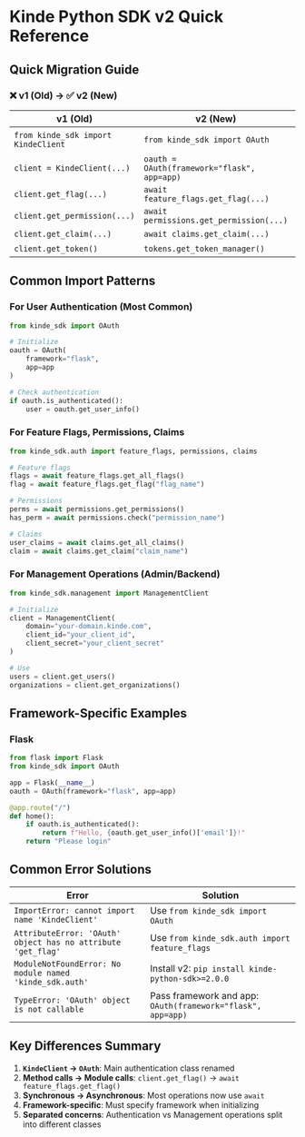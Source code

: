 # Kinde Python SDK v2 Quick Reference

## Quick Migration Guide

### ❌ v1 (Old) → ✅ v2 (New)

| v1 (Old) | v2 (New) | Purpose |
|----------|----------|---------|
| `from kinde_sdk import KindeClient` | `from kinde_sdk import OAuth` | User authentication |
| `client = KindeClient(...)` | `oauth = OAuth(framework="flask", app=app)` | Initialize client |
| `client.get_flag(...)` | `await feature_flags.get_flag(...)` | Feature flags |
| `client.get_permission(...)` | `await permissions.get_permission(...)` | Permissions |
| `client.get_claim(...)` | `await claims.get_claim(...)` | User claims |
| `client.get_token()` | `tokens.get_token_manager()` | Token access |

## Common Import Patterns

### For User Authentication (Most Common)
```python
from kinde_sdk import OAuth

# Initialize
oauth = OAuth(
    framework="flask",
    app=app
)

# Check authentication
if oauth.is_authenticated():
    user = oauth.get_user_info()
```

### For Feature Flags, Permissions, Claims
```python
from kinde_sdk.auth import feature_flags, permissions, claims

# Feature flags
flags = await feature_flags.get_all_flags()
flag = await feature_flags.get_flag("flag_name")

# Permissions
perms = await permissions.get_permissions()
has_perm = await permissions.check("permission_name")

# Claims
user_claims = await claims.get_all_claims()
claim = await claims.get_claim("claim_name")
```

### For Management Operations (Admin/Backend)
```python
from kinde_sdk.management import ManagementClient

# Initialize
client = ManagementClient(
    domain="your-domain.kinde.com",
    client_id="your_client_id",
    client_secret="your_client_secret"
)

# Use
users = client.get_users()
organizations = client.get_organizations()
```

## Framework-Specific Examples

### Flask
```python
from flask import Flask
from kinde_sdk import OAuth

app = Flask(__name__)
oauth = OAuth(framework="flask", app=app)

@app.route("/")
def home():
    if oauth.is_authenticated():
        return f"Hello, {oauth.get_user_info()['email']}!"
    return "Please login"
```



## Common Error Solutions

| Error | Solution |
|-------|----------|
| `ImportError: cannot import name 'KindeClient'` | Use `from kinde_sdk import OAuth` |
| `AttributeError: 'OAuth' object has no attribute 'get_flag'` | Use `from kinde_sdk.auth import feature_flags` |
| `ModuleNotFoundError: No module named 'kinde_sdk.auth'` | Install v2: `pip install kinde-python-sdk>=2.0.0` |
| `TypeError: 'OAuth' object is not callable` | Pass framework and app: `OAuth(framework="flask", app=app)` |

## Key Differences Summary

1. **`KindeClient` → `OAuth`**: Main authentication class renamed
2. **Method calls → Module calls**: `client.get_flag()` → `await feature_flags.get_flag()`
3. **Synchronous → Asynchronous**: Most operations now use `await`
4. **Framework-specific**: Must specify framework when initializing
5. **Separated concerns**: Authentication vs Management operations split into different classes 